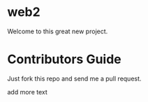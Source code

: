 web2
====

Welcome to this great new project.

Contributors Guide
==================

Just fork this repo and send me a pull request.


add more text
